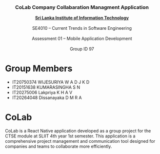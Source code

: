<div align="center">
  <h3 align="center">CoLab Company Collabaration Managment Application
</h3>

  <p align="center">
    <a href="https://www.sliit.lk/"><strong>Sri Lanka Institute of Information Technology</strong></a>
    <br /> <br />
    SE4010 – Current Trends in Software Engineering
    <br />
    <br />
  Assessment 01 – Mobile Application Development 
    <br />
     <br />
    Group ID 97
    <br />
    
  </p>
</div>

# Group Members
* IT20750374 WIJESURIYA W A D J K D
* IT20151638 KUMARASINGHA S N
* IT20275006 Lakpriya K H A V
* IT20264048 Dissanayaka D M R A

      
# CoLab
CoLab is a React Native application developed as a group project for the CTSE module at SLIIT 4th year 1st semester. This application is a comprehensive project management and communication tool designed for companies and teams to collaborate more efficiently.

